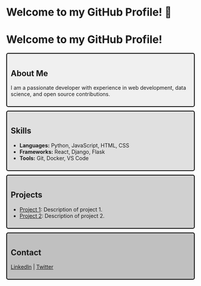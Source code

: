 # Welcome to my GitHub Profile! 👋
# Welcome to my GitHub Profile!

<div style="border: 2px solid #000; padding: 10px; background-color: #f0f0f0; border-radius: 5px; margin-bottom: 10px;">
  <h2>About Me</h2>
  <p>I am a passionate developer with experience in web development, data science, and open source contributions.</p>
</div>

<div style="border: 2px solid #000; padding: 10px; background-color: #e0e0e0; border-radius: 5px; margin-bottom: 10px;">
  <h2>Skills</h2>
  <ul>
    <li><strong>Languages:</strong> Python, JavaScript, HTML, CSS</li>
    <li><strong>Frameworks:</strong> React, Django, Flask</li>
    <li><strong>Tools:</strong> Git, Docker, VS Code</li>
  </ul>
</div>

<div style="border: 2px solid #000; padding: 10px; background-color: #d0d0d0; border-radius: 5px; margin-bottom: 10px;">
  <h2>Projects</h2>
  <ul>
    <li><a href="https://github.com/username/project1">Project 1</a>: Description of project 1.</li>
    <li><a href="https://github.com/username/project2">Project 2</a>: Description of project 2.</li>
  </ul>
</div>

<div style="border: 2px solid #000; padding: 10px; background-color: #c0c0c0; border-radius: 5px;">
  <h2>Contact</h2>
  <p>
    <a href="https://linkedin.com/in/username">LinkedIn</a> |
    <a href="https://twitter.com/username">Twitter</a>
  </p>
</div>



<!--
**CristianRonald/CristianRonald** is a ✨ _special_ ✨ repository because its `README.md` (this file) appears on your GitHub profile.

Here are some ideas to get you started:

- 🔭 I’m currently working on ...
- 🌱 I’m currently learning ...
- 👯 I’m looking to collaborate on ...
- 🤔 I’m looking for help with ...
- 💬 Ask me about ...
- 📫 How to reach me: ...
- 😄 Pronouns: ...
- ⚡ Fun fact: ...
-->
